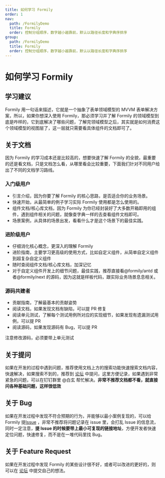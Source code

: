 ```yaml
---
title: 如何学习 Formily
order: 1
nav:
  path: /FormilyDemo
  title: Formily
  order: 控制分组顺序，数字越小越靠前，默认以路径长度和字典序排序
group:
  path: /FormilyDemo
  title: Formily
  order: 控制分组顺序，数字越小越靠前，默认以路径长度和字典序排序
---
```


# 如何学习 Formily

## 学习建议

Formily 用一句话来描述，它就是一个抽象了表单领域模型的 MVVM 表单解决方案，所以，如果你想深入使用 Formily，那必须学习并了解 Formily 的领域模型到底是咋样的，它到底解决了哪些问题，了解完领域模型之后，其实就是如何消费这个领域模型的视图层了，这一层就只需要看具体组件的文档即可了。

## 关于文档

因为 Formily 的学习成本还是比较高的，想要快速了解 Formily 的全貌，最重要的还是看文档，只是文档怎么看，从哪里看会比较重要，下面我们针对不同用户给出了不同的文档学习路线。

### 入门级用户

- 引言介绍，因为你要了解 Formily 的核心思路，是否适合你的业务场景。
- 快速开始，从最简单的例子学习实际 Formily 使用都是怎么使用的。
- 组件文档/核心库文档，因为 Formily 为你已经封装好了大多数开箱即用的组件，遇到组件相关的问题，就像查字典一样的去查看组件文档即可。
- 场景案例，从具体的场景出发，看看什么才是这个场景下的最佳实践。

### 进阶级用户

- 仔细消化核心概念，更深入的理解 Formily
- 进阶指南，主要学习更高级的使用方式，比如自定义组件，从简单自定义组件到超复杂自定义组件
- 随时查阅组件文档/核心库文档，加深记忆
- 对于自定义组件开发上的细节问题，最佳实践，推荐直接看@formily/antd 或者@formily/next 的源码，因为这就是样板代码，跟实际业务场景息息相关。

### 源码共建者

- 贡献指南，了解最基本的贡献姿势
- 阅读文档，如果发现文档有缺陷，可以提 PR 修复
- 阅读单元测试，了解每个测试用例所对应的实现细节，如果发现有遗漏测试用例，可以提 PR
- 阅读源码，如果发现源码有 Bug，可以提 PR

注意修改源码，必须要带上单元测试

## 关于提问

如果在开发的过程中遇到问题，推荐使用文档上方的搜索功能快速搜索文档内容，快速解决，如果搜索不到的，推荐到 [论坛](https://github.com/alibaba/formily/discussions) 中提问，这里方便记录，如果遇到非常紧急的问题，可以在钉钉群里 @白玄 帮忙解决。**非常不推荐文档都不看，就直接问各种基础问题，这样很低效**

## 关于 Bug

如果在开发过程中发现不符合预期的行为，并能够以最小案例复现的，可以给 Formily 提[Issue](https://github.com/alibaba/formily/issues) ，非常不推荐将问题记录在 issue 里，会打乱 Issue 的信息流，同时一定注意，**提 Issue 的时候要带上最小可复现的链接地址**，方便开发者快速定位问题，快速修复，而不是在一堆代码里找 Bug。

## 关于 Feature Request

如果在开发过程中发现 Formily 的某些设计很不好，或者可以改进的更好的，则可以在 [论坛](https://github.com/alibaba/formily/discussions) 中提交自己的想法。
